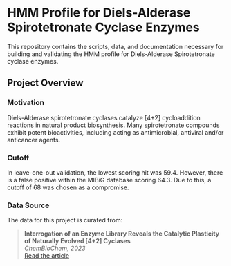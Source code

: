 # HMM Profile for Diels-Alderase Spirotetronate Cyclase Enzymes

This repository contains the scripts, data, and documentation necessary for building and validating the HMM profile for Diels-Alderase Spirotetronate cyclase enzymes.

## Project Overview

### Motivation
Diels-Alderase spirotetronate cyclases catalyze [4+2] cycloaddition reactions in natural product biosynthesis. Many spirotetronate compounds exhibit potent bioactivities, including acting as antimicrobial, antiviral and/or anticancer agents.

### Cutoff
In leave-one-out validation, the lowest scoring hit was 59.4.
However, there is a false positive within the MIBiG database scoring 64.3.
Due to this, a cutoff of 68 was chosen as a compromise.

### Data Source
The data for this project is curated from:
> **Interrogation of an Enzyme Library Reveals the Catalytic Plasticity of Naturally Evolved [4+2] Cyclases**  
> *ChemBioChem, 2023*  
> [Read the article](https://chemistry-europe.onlinelibrary.wiley.com/doi/10.1002/cbic.202300382)